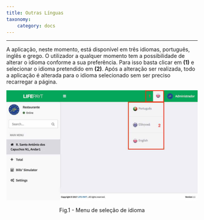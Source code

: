 ```yaml
---
title: Outras Línguas
taxonomy:
    category: docs
---
```


---

A aplicação, neste momento, está disponível em três idiomas, português, inglês e grego. O utilizador a qualquer momento tem a possibilidade de alterar o idioma conforme a sua preferência. Para isso basta clicar em **(1)** e selecionar o idioma pretendido em **(2)**. Após a alteração ser realizada, todo a aplicação é alterada para o idioma selecionado sem ser preciso recarregar a página. 

![Translations](translations.jpg?resize=1080)
<center>Fig.1 - Menu de seleção de idioma</center>